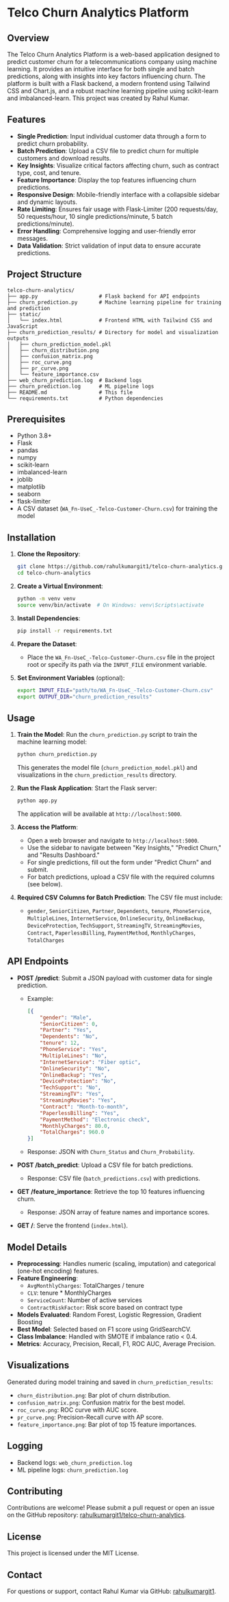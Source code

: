 # Telco Churn Analytics Platform

## Overview
The Telco Churn Analytics Platform is a web-based application designed to predict customer churn for a telecommunications company using machine learning. It provides an intuitive interface for both single and batch predictions, along with insights into key factors influencing churn. The platform is built with a Flask backend, a modern frontend using Tailwind CSS and Chart.js, and a robust machine learning pipeline using scikit-learn and imbalanced-learn. This project was created by Rahul Kumar.

## Features
- **Single Prediction**: Input individual customer data through a form to predict churn probability.
- **Batch Prediction**: Upload a CSV file to predict churn for multiple customers and download results.
- **Key Insights**: Visualize critical factors affecting churn, such as contract type, cost, and tenure.
- **Feature Importance**: Display the top features influencing churn predictions.
- **Responsive Design**: Mobile-friendly interface with a collapsible sidebar and dynamic layouts.
- **Rate Limiting**: Ensures fair usage with Flask-Limiter (200 requests/day, 50 requests/hour, 10 single predictions/minute, 5 batch predictions/minute).
- **Error Handling**: Comprehensive logging and user-friendly error messages.
- **Data Validation**: Strict validation of input data to ensure accurate predictions.

## Project Structure
```
telco-churn-analytics/
├── app.py                    # Flask backend for API endpoints
├── churn_prediction.py       # Machine learning pipeline for training and prediction
├── static/
│   └── index.html            # Frontend HTML with Tailwind CSS and JavaScript
├── churn_prediction_results/ # Directory for model and visualization outputs
│   ├── churn_prediction_model.pkl
│   ├── churn_distribution.png
│   ├── confusion_matrix.png
│   ├── roc_curve.png
│   ├── pr_curve.png
│   └── feature_importance.csv
├── web_churn_prediction.log  # Backend logs
├── churn_prediction.log      # ML pipeline logs
├── README.md                 # This file
└── requirements.txt          # Python dependencies
```

## Prerequisites
- Python 3.8+
- Flask
- pandas
- numpy
- scikit-learn
- imbalanced-learn
- joblib
- matplotlib
- seaborn
- flask-limiter
- A CSV dataset (`WA_Fn-UseC_-Telco-Customer-Churn.csv`) for training the model

## Installation
1. **Clone the Repository**:
   ```bash
   git clone https://github.com/rahulkumargit1/telco-churn-analytics.git
   cd telco-churn-analytics
   ```

2. **Create a Virtual Environment**:
   ```bash
   python -m venv venv
   source venv/bin/activate  # On Windows: venv\Scripts\activate
   ```

3. **Install Dependencies**:
   ```bash
   pip install -r requirements.txt
   ```

4. **Prepare the Dataset**:
   - Place the `WA_Fn-UseC_-Telco-Customer-Churn.csv` file in the project root or specify its path via the `INPUT_FILE` environment variable.

5. **Set Environment Variables** (optional):
   ```bash
   export INPUT_FILE="path/to/WA_Fn-UseC_-Telco-Customer-Churn.csv"
   export OUTPUT_DIR="churn_prediction_results"
   ```

## Usage
1. **Train the Model**:
   Run the `churn_prediction.py` script to train the machine learning model:
   ```bash
   python churn_prediction.py
   ```
   This generates the model file (`churn_prediction_model.pkl`) and visualizations in the `churn_prediction_results` directory.

2. **Run the Flask Application**:
   Start the Flask server:
   ```bash
   python app.py
   ```
   The application will be available at `http://localhost:5000`.

3. **Access the Platform**:
   - Open a web browser and navigate to `http://localhost:5000`.
   - Use the sidebar to navigate between "Key Insights," "Predict Churn," and "Results Dashboard."
   - For single predictions, fill out the form under "Predict Churn" and submit.
   - For batch predictions, upload a CSV file with the required columns (see below).

4. **Required CSV Columns for Batch Prediction**:
   The CSV file must include:
   - `gender`, `SeniorCitizen`, `Partner`, `Dependents`, `tenure`, `PhoneService`, `MultipleLines`, `InternetService`, `OnlineSecurity`, `OnlineBackup`, `DeviceProtection`, `TechSupport`, `StreamingTV`, `StreamingMovies`, `Contract`, `PaperlessBilling`, `PaymentMethod`, `MonthlyCharges`, `TotalCharges`

## API Endpoints
- **POST /predict**: Submit a JSON payload with customer data for single prediction.
  - Example:
    ```json
    [{
        "gender": "Male",
        "SeniorCitizen": 0,
        "Partner": "Yes",
        "Dependents": "No",
        "tenure": 12,
        "PhoneService": "Yes",
        "MultipleLines": "No",
        "InternetService": "Fiber optic",
        "OnlineSecurity": "No",
        "OnlineBackup": "Yes",
        "DeviceProtection": "No",
        "TechSupport": "No",
        "StreamingTV": "Yes",
        "StreamingMovies": "Yes",
        "Contract": "Month-to-month",
        "PaperlessBilling": "Yes",
        "PaymentMethod": "Electronic check",
        "MonthlyCharges": 80.0,
        "TotalCharges": 960.0
    }]
    ```
  - Response: JSON with `Churn_Status` and `Churn_Probability`.

- **POST /batch_predict**: Upload a CSV file for batch predictions.
  - Response: CSV file (`batch_predictions.csv`) with predictions.

- **GET /feature_importance**: Retrieve the top 10 features influencing churn.
  - Response: JSON array of feature names and importance scores.

- **GET /**: Serve the frontend (`index.html`).

## Model Details
- **Preprocessing**: Handles numeric (scaling, imputation) and categorical (one-hot encoding) features.
- **Feature Engineering**:
  - `AvgMonthlyCharges`: TotalCharges / tenure
  - `CLV`: tenure * MonthlyCharges
  - `ServiceCount`: Number of active services
  - `ContractRiskFactor`: Risk score based on contract type
- **Models Evaluated**: Random Forest, Logistic Regression, Gradient Boosting
- **Best Model**: Selected based on F1 score using GridSearchCV.
- **Class Imbalance**: Handled with SMOTE if imbalance ratio < 0.4.
- **Metrics**: Accuracy, Precision, Recall, F1, ROC AUC, Average Precision.

## Visualizations
Generated during model training and saved in `churn_prediction_results`:
- `churn_distribution.png`: Bar plot of churn distribution.
- `confusion_matrix.png`: Confusion matrix for the best model.
- `roc_curve.png`: ROC curve with AUC score.
- `pr_curve.png`: Precision-Recall curve with AP score.
- `feature_importance.png`: Bar plot of top 15 feature importances.

## Logging
- Backend logs: `web_churn_prediction.log`
- ML pipeline logs: `churn_prediction.log`

## Contributing
Contributions are welcome! Please submit a pull request or open an issue on the GitHub repository: [rahulkumargit1/telco-churn-analytics](https://github.com/rahulkumargit1/telco-churn-analytics).

## License
This project is licensed under the MIT License.

## Contact
For questions or support, contact Rahul Kumar via GitHub: [rahulkumargit1](https://github.com/rahulkumargit1).
